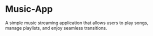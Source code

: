 # Music-App
A simple music streaming application that allows users to play songs, manage playlists, and enjoy seamless transitions.
